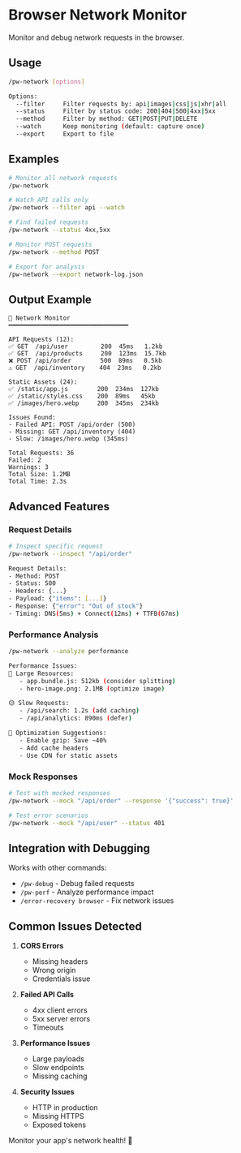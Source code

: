 # Browser Network Monitor

Monitor and debug network requests in the browser.

## Usage
```bash
/pw-network [options]

Options:
  --filter     Filter requests by: api|images|css|js|xhr|all
  --status     Filter by status code: 200|404|500|4xx|5xx
  --method     Filter by method: GET|POST|PUT|DELETE
  --watch      Keep monitoring (default: capture once)
  --export     Export to file
```

## Examples

```bash
# Monitor all network requests
/pw-network

# Watch API calls only
/pw-network --filter api --watch

# Find failed requests
/pw-network --status 4xx,5xx

# Monitor POST requests
/pw-network --method POST

# Export for analysis
/pw-network --export network-log.json
```

## Output Example

```
📡 Network Monitor
━━━━━━━━━━━━━━━━━━━━━━━━━━━━━━━━━

API Requests (12):
✅ GET  /api/user         200  45ms   1.2kb
✅ GET  /api/products     200  123ms  15.7kb
❌ POST /api/order        500  89ms   0.5kb
⚠️ GET  /api/inventory    404  23ms   0.2kb

Static Assets (24):
✅ /static/app.js        200  234ms  127kb
✅ /static/styles.css    200  89ms   45kb
✅ /images/hero.webp     200  345ms  234kb

Issues Found:
- Failed API: POST /api/order (500)
- Missing: GET /api/inventory (404)
- Slow: /images/hero.webp (345ms)

Total Requests: 36
Failed: 2
Warnings: 3
Total Size: 1.2MB
Total Time: 2.3s
```

## Advanced Features

### Request Details
```bash
# Inspect specific request
/pw-network --inspect "/api/order"

Request Details:
- Method: POST
- Status: 500
- Headers: {...}
- Payload: {"items": [...]}
- Response: {"error": "Out of stock"}
- Timing: DNS(5ms) + Connect(12ms) + TTFB(67ms)
```

### Performance Analysis
```bash
/pw-network --analyze performance

Performance Issues:
🔴 Large Resources:
   - app.bundle.js: 512kb (consider splitting)
   - hero-image.png: 2.1MB (optimize image)

🟡 Slow Requests:
   - /api/search: 1.2s (add caching)
   - /api/analytics: 890ms (defer)

🔵 Optimization Suggestions:
   - Enable gzip: Save ~40%
   - Add cache headers
   - Use CDN for static assets
```

### Mock Responses
```bash
# Test with mocked responses
/pw-network --mock "/api/order" --response '{"success": true}'

# Test error scenarios
/pw-network --mock "/api/user" --status 401
```

## Integration with Debugging

Works with other commands:
- `/pw-debug` - Debug failed requests
- `/pw-perf` - Analyze performance impact
- `/error-recovery browser` - Fix network issues

## Common Issues Detected

1. **CORS Errors**
   - Missing headers
   - Wrong origin
   - Credentials issue

2. **Failed API Calls**
   - 4xx client errors
   - 5xx server errors
   - Timeouts

3. **Performance Issues**
   - Large payloads
   - Slow endpoints
   - Missing caching

4. **Security Issues**
   - HTTP in production
   - Missing HTTPS
   - Exposed tokens

Monitor your app's network health! 📡
